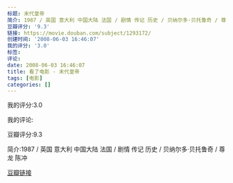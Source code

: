 ```yaml
---
标题: 末代皇帝
简介: 1987 / 英国 意大利 中国大陆 法国 / 剧情 传记 历史 / 贝纳尔多·贝托鲁奇 / 尊龙 陈冲
豆瓣评分: '9.3'
链接: https://movie.douban.com/subject/1293172/
创建时间: '2008-06-03 16:46:07'
我的评分: '3.0'
标签:
评论:
date: 2008-06-03 16:46:07
title: 看了电影 - 末代皇帝
tags: [电影]
categories: []
---
```


我的评分:3.0

我的评论:

豆瓣评分:9.3

简介:1987 / 英国 意大利 中国大陆 法国 / 剧情 传记 历史 / 贝纳尔多·贝托鲁奇 / 尊龙 陈冲

[豆瓣链接](https://movie.douban.com/subject/1293172/)

